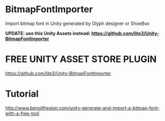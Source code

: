 # BitmapFontImporter
Import bitmap font in Unity generated by Glyph designer or ShoeBox

**UPDATE: use this Unity Assets instead: https://github.com/lite3/Unity-BitmapFontImporter** 

# FREE UNITY ASSET STORE PLUGIN

https://github.com/lite3/Unity-BitmapFontImporter

# Tutorial
http://www.benoitfreslon.com/unity-generate-and-import-a-bitmap-font-with-a-free-tool
